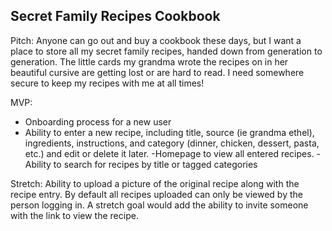 ## **Secret Family Recipes Cookbook**

Pitch: Anyone can go out and buy a cookbook these days, but I want a place to store all my secret family recipes, handed down from generation to generation. The little cards my grandma wrote the recipes on in her beautiful cursive are getting lost or are hard to read. I need somewhere secure to keep my recipes with me at all times!

MVP:
- Onboarding process for a new user
- Ability to enter a new recipe, including title, source (ie grandma ethel), ingredients, instructions, and category (dinner, chicken, dessert, pasta, etc.) and edit or delete it later. 
-Homepage to view all entered recipes. 
-Ability to search for recipes by title or tagged categories 

Stretch:
Ability to upload a picture of the original recipe along with the recipe entry.
By default all recipes uploaded can only be viewed by the person logging in. A stretch goal would add the ability to invite someone with the link to view the recipe.